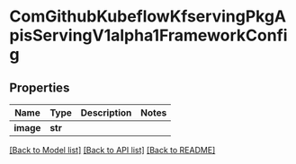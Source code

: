 # ComGithubKubeflowKfservingPkgApisServingV1alpha1FrameworkConfig

## Properties
Name | Type | Description | Notes
------------ | ------------- | ------------- | -------------
**image** | **str** |  | 

[[Back to Model list]](../README.md#documentation-for-models) [[Back to API list]](../README.md#documentation-for-api-endpoints) [[Back to README]](../README.md)


